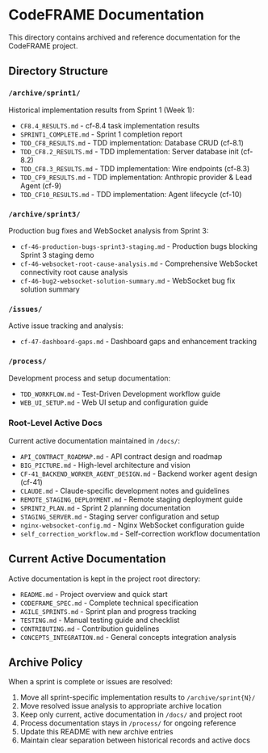 # CodeFRAME Documentation

This directory contains archived and reference documentation for the CodeFRAME project.

## Directory Structure

### `/archive/sprint1/`
Historical implementation results from Sprint 1 (Week 1):
- `CF8.4_RESULTS.md` - cf-8.4 task implementation results
- `SPRINT1_COMPLETE.md` - Sprint 1 completion report
- `TDD_CF8_RESULTS.md` - TDD implementation: Database CRUD (cf-8.1)
- `TDD_CF8.2_RESULTS.md` - TDD implementation: Server database init (cf-8.2)
- `TDD_CF8.3_RESULTS.md` - TDD implementation: Wire endpoints (cf-8.3)
- `TDD_CF9_RESULTS.md` - TDD implementation: Anthropic provider & Lead Agent (cf-9)
- `TDD_CF10_RESULTS.md` - TDD implementation: Agent lifecycle (cf-10)

### `/archive/sprint3/`
Production bug fixes and WebSocket analysis from Sprint 3:
- `cf-46-production-bugs-sprint3-staging.md` - Production bugs blocking Sprint 3 staging demo
- `cf-46-websocket-root-cause-analysis.md` - Comprehensive WebSocket connectivity root cause analysis
- `cf-46-bug2-websocket-solution-summary.md` - WebSocket bug fix solution summary

### `/issues/`
Active issue tracking and analysis:
- `cf-47-dashboard-gaps.md` - Dashboard gaps and enhancement tracking

### `/process/`
Development process and setup documentation:
- `TDD_WORKFLOW.md` - Test-Driven Development workflow guide
- `WEB_UI_SETUP.md` - Web UI setup and configuration guide

### Root-Level Active Docs
Current active documentation maintained in `/docs/`:
- `API_CONTRACT_ROADMAP.md` - API contract design and roadmap
- `BIG_PICTURE.md` - High-level architecture and vision
- `CF-41_BACKEND_WORKER_AGENT_DESIGN.md` - Backend worker agent design (cf-41)
- `CLAUDE.md` - Claude-specific development notes and guidelines
- `REMOTE_STAGING_DEPLOYMENT.md` - Remote staging deployment guide
- `SPRINT2_PLAN.md` - Sprint 2 planning documentation
- `STAGING_SERVER.md` - Staging server configuration and setup
- `nginx-websocket-config.md` - Nginx WebSocket configuration guide
- `self_correction_workflow.md` - Self-correction workflow documentation

## Current Active Documentation

Active documentation is kept in the project root directory:
- `README.md` - Project overview and quick start
- `CODEFRAME_SPEC.md` - Complete technical specification
- `AGILE_SPRINTS.md` - Sprint plan and progress tracking
- `TESTING.md` - Manual testing guide and checklist
- `CONTRIBUTING.md` - Contribution guidelines
- `CONCEPTS_INTEGRATION.md` - General concepts integration analysis

## Archive Policy

When a sprint is complete or issues are resolved:
1. Move all sprint-specific implementation results to `/archive/sprint{N}/`
2. Move resolved issue analysis to appropriate archive location
3. Keep only current, active documentation in `/docs/` and project root
4. Process documentation stays in `/process/` for ongoing reference
5. Update this README with new archive entries
6. Maintain clear separation between historical records and active docs
